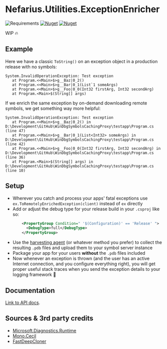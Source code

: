 ﻿# Nefarius.Utilities.ExceptionEnricher

![Requirements](https://img.shields.io/badge/Requires-.NET%20%3E%3D8.0-blue.svg)
[![Nuget](https://img.shields.io/nuget/v/Nefarius.Utilities.ExceptionEnricher)](https://www.nuget.org/packages/Nefarius.Utilities.ExceptionEnricher/)
[![Nuget](https://img.shields.io/nuget/dt/Nefarius.Utilities.ExceptionEnricher)](https://www.nuget.org/packages/Nefarius.Utilities.ExceptionEnricher/)

WIP 🔥

## Example

Here we have a classic `ToString()` on an exception object in a production release with no symbols:

```text
System.InvalidOperationException: Test exception
   at Program.<<Main>$>g__Baz|0_2()
   at Program.<<Main>$>g__Bar|0_1(List`1 someArgs)
   at Program.<<Main>$>g__Foo|0_0(Int32 firstArg, Int32 secondArg)
   at Program.<Main>$(String[] args)
```

If we enrich the same exception by on-demand downloading remote symbols, we get something way more helpful:

```text
System.InvalidOperationException: Test exception
   at Program.<<Main>$>g__Baz|0_2() in D:\Development\GitHub\WinDbgSymbolsCachingProxy\testapp\Program.cs (line 47)
   at Program.<<Main>$>g__Bar|0_1(List<Int32> someArgs) in D:\Development\GitHub\WinDbgSymbolsCachingProxy\testapp\Program.cs (line 42)
   at Program.<<Main>$>g__Foo|0_0(Int32 firstArg, Int32 secondArg) in D:\Development\GitHub\WinDbgSymbolsCachingProxy\testapp\Program.cs (line 36)
   at Program.<Main>$(String[] args) in D:\Development\GitHub\WinDbgSymbolsCachingProxy\testapp\Program.cs (line 10)
```

## Setup

- Wherever you catch and process your apps' fatal exceptions use `ex.ToRemotelyEnrichedException(client)` instead of
  `ex` directly
- Add or adjust the debug type for your release build in your `.csproj` like so:
    ```xml
        <PropertyGroup Condition=" '$(Configuration)' == 'Release' ">
          <DebugType>full</DebugType>
        </PropertyGroup>
    ```
- Use the [harvesting agent](../agent) (or whatever method you prefer) to collect the resulting `.pdb` files and upload
  them to your symbol server instance
- Package your app for your users **without** the `.pdb` files included
- Now whenever an exception is thrown (and the user has an active Internet connection, and you configure everything
  right), you will get proper useful stack traces when you send the exception details to your logging framework 💪

## Documentation

[Link to API docs](../docs/index.md).

## Sources & 3rd party credits

- [Microsoft.Diagnostics.Runtime](https://github.com/microsoft/clrmd)
- [Mono.Cecil](https://www.mono-project.com/docs/tools+libraries/libraries/Mono.Cecil/)
- [FastDeepCloner](https://github.com/AlenToma/FastDeepCloner)
